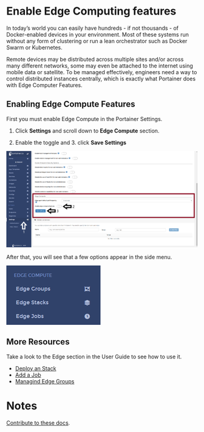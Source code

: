 # Enable Edge Computing features

In today’s world you can easily have hundreds - if not thousands - of Docker-enabled devices in your environment. Most of these systems run without any form of clustering or run a lean orchestrator such as Docker Swarm or Kubernetes.

Remote devices may be distributed across multiple sites and/or across many different networks, some may even be attached to the internet using mobile data or satellite. To be managed effectively, engineers need a way to control distributed instances centrally, which is exactly what Portainer does with Edge Computer Features.

## Enabling Edge Compute Features

First you must enable Edge Compute in the Portainer Settings.

1. Click <b>Settings</b> and scroll down to <b>Edge Compute</b> section.
 
2. Enable the toggle and 3. click <b>Save Settings</b>

![edge](assets/edge_1.png)

After that, you will see that a few options appear in the side menu. 

![edge](assets/edge_2.png)

## More Resources

Take a look to the Edge section in the User Guide to see how to use it. 

* [Deploy an Stack](/v2.0-be-be/edge/stacks/)
* [Add a Job](/v2.0-be-be/edge/jobs/add/)
* [Managind Edge Groups](/v2.0-be-be/edge/groups/)


# Notes

[Contribute to these docs](https://github.com/portainer/portainer-docs/blob/master/contributing.md).